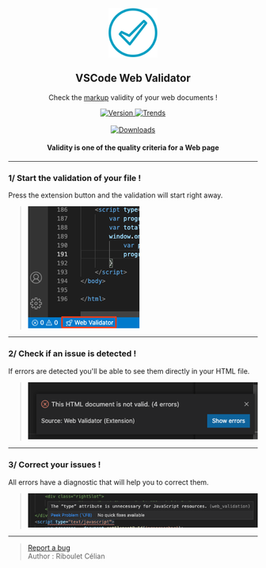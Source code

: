 <p align="center">
 <img width="100px" src="https://raw.githubusercontent.com/celian-rib/vscode-webvalidation-extension/main/images/webvalidator.png" align="center" alt="GitHub Readme Stats" />
 <h2 align="center">VSCode Web Validator</h2>
 <p align="center">Check the <a href="https://validator.w3.org/docs/help.html#validation_basics">markup<a/> validity of your web documents !</p>
</p>
<p align="center">
    <a href="https://marketplace.visualstudio.com/items?itemName=CelianRiboulet.webvalidator">
      <img alt="Version" src="https://vsmarketplacebadge.apphb.com/version/CelianRiboulet.webvalidator.svg" />
    </a>
    <a href="https://marketplace.visualstudio.com/items?itemName=CelianRiboulet.webvalidator">
      <img alt="Trends" src="https://vsmarketplacebadge.apphb.com/trending-monthly/CelianRiboulet.webvalidator.svg" />
    </a>
    <br />
    <br />
    <a href="https://marketplace.visualstudio.com/items?itemName=CelianRiboulet.webvalidator">
      <img alt="Downloads" src="https://vsmarketplacebadge.apphb.com/downloads-short/CelianRiboulet.webvalidator.svg" />
    </a>
    <h4 align="center">Validity is one of the quality criteria for a Web page</h4>
</p>

***

### 1/ Start the validation of your file !
Press the extension button and the validation will start right away.
>![](https://github.com/celian-rib/vscode-webvalidation-extension/blob/main/images/command-button.png?raw=true)

***

### 2/ Check if an issue is detected !
If errors are detected you'll be able to see them directly in your HTML file.
>![](https://github.com/celian-rib/vscode-webvalidation-extension/blob/main/images/popup.png?raw=true)

***

### 3/ Correct your issues !
All errors have a diagnostic that will help you to correct them.
>![](https://github.com/celian-rib/vscode-webvalidation-extension/blob/main/images/diagnostic.png?raw=true)

***

> [Report a bug](https://github.com/celian-rib/vscode-webvalidation-extension/issues) <br />
> Author : Riboulet Célian
